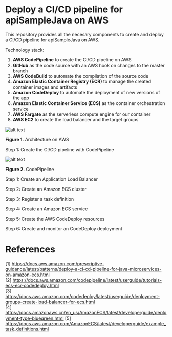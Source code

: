 # Deploy a CI/CD pipeline for apiSampleJava on AWS

This repository provides all the necesary components to create and deploy a CI/CD pipeline for apiSampleJava on AWS.

Technology stack:

1. **AWS CodePipeline** to create the CI/CD pipeline on AWS
2. **GitHub** as the code source with an AWS hook on changes to the master branch
3. **AWS CodeBuild** to automate the compilation of the source code
4. **Amazon Elastic Container Registry (ECR)** to manage the created container images and artifacts
5. **Amazon CodeDeploy** to automate the deployment of new versions of the app
6. **Amazon Elastic Container Service (ECS)** as the container orchestration service
7. **AWS Fargate** as the serverless compute engine for our container
8. **AWS EC2** to create the load balancer and the target groups

![alt text](https://docs.aws.amazon.com/prescriptive-guidance/latest/patterns/images/pattern-img/e36c214f-07b9-4fe2-8f7d-f6cfcb56b7e9/images/5d29fc5d-68f2-4400-a60b-242ef0a0a41e.png)

**Figure 1.** Architecture on AWS

Step 1: Create the CI/CD pipeline with CodePipeline

![alt text](https://jorgeaalvarezguzman.s3.amazonaws.com/CodePipeline.png)

**Figure 2.** CodePipeline

Step 1: Create an Application Load Balancer

Step 2: Create an Amazon ECS cluster

Step 3: Register a task definition

Step 4: Create an Amazon ECS service

Step 5: Create the AWS CodeDeploy resources

Step 6: Create and monitor an CodeDeploy deployment


# References
[1] https://docs.aws.amazon.com/prescriptive-guidance/latest/patterns/deploy-a-ci-cd-pipeline-for-java-microservices-on-amazon-ecs.html \
[2] https://docs.aws.amazon.com/codepipeline/latest/userguide/tutorials-ecs-ecr-codedeploy.html \
[3] https://docs.aws.amazon.com/codedeploy/latest/userguide/deployment-groups-create-load-balancer-for-ecs.html \
[4] https://docs.amazonaws.cn/en_us/AmazonECS/latest/developerguide/deployment-type-bluegreen.html
[5] https://docs.aws.amazon.com/AmazonECS/latest/developerguide/example_task_definitions.html
